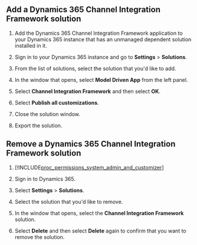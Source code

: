 ## Add a Dynamics 365 Channel Integration Framework solution

1. Add the Dynamics 365 Channel Integration Framework application to your Dynamics 365 instance that has an unmanaged dependent solution installed in it.

2. Sign in to your Dynamics 365 instance and go to **Settings** > **Solutions**.

3. From the list of solutions, select the solution that you'd like to add.

4. In the window that opens, select **Model Driven App** from the left panel.

5. Select **Channel Integration Framework** and then select **OK**.

6. Select **Publish all customizations**.

7. Close the solution window.

8. Export the solution.

## Remove a Dynamics 365 Channel Integration Framework solution
  
1. [!INCLUDE[proc_permissions_system_admin_and_customizer](../../includes/proc-permissions-system-admin-and-customizer.md)]  
  
2. Sign in to Dynamics 365.  
  
3. Select **Settings** > **Solutions**.  
  
4. Select the solution that you'd like to remove.

5. In the window that opens, select the **Channel Integration Framework** solution.

6. Select **Delete** and then select **Delete** again to confirm that you want to remove the solution.

